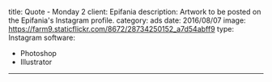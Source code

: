 title: Quote - Monday 2
client: Epifania
description: Artwork to be posted on the Epifania's Instagram profile.
category: ads
date: 2016/08/07
image: https://farm9.staticflickr.com/8672/28734250152_a7d54abff9
type: Instagram
software:
- Photoshop
- Illustrator
---